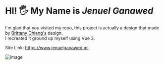 # HI! 🖐 My Name is ***Jenuel Ganawed***
I'm glad that you visited my repo, this project is actually a design that made by [Brittany Chiang's](https://onepagelove.com/brittany-chiang) design.  
I recreated it ground up myself using Vue 3.

Site Link: https://www.jenuelganawed.ml

<img src="https://i.ibb.co/wYzq50n/image.png" alt="image" border="0">
